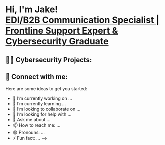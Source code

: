 <h1>Hi, I'm Jake! <br/><a href="https://www.linkedin.com/in/jake-wilson-874559265/">EDI/B2B Communication Specialist | Frontline Support Expert & Cybersecurity Graduate</a>

<h2>👨‍💻 Cybersecurity Projects:</h2>

<h2> 🤳 Connect with me:</h2>

Here are some ideas to get you started:

- 🔭 I’m currently working on ...
- 🌱 I’m currently learning ...
- 👯 I’m looking to collaborate on ...
- 🤔 I’m looking for help with ...
- 💬 Ask me about ...
- 📫 How to reach me: ...
- 😄 Pronouns: ...
- ⚡ Fun fact: ...
-->
